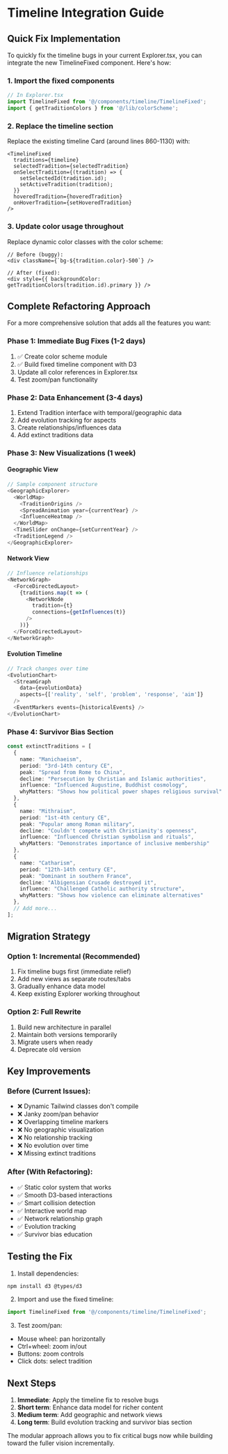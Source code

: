# Timeline Integration Guide

## Quick Fix Implementation

To quickly fix the timeline bugs in your current Explorer.tsx, you can integrate the new TimelineFixed component. Here's how:

### 1. Import the fixed components

```typescript
// In Explorer.tsx
import TimelineFixed from '@/components/timeline/TimelineFixed';
import { getTraditionColors } from '@/lib/colorScheme';
```

### 2. Replace the timeline section

Replace the existing timeline Card (around lines 860-1130) with:

```tsx
<TimelineFixed
  traditions={timeline}
  selectedTradition={selectedTradition}
  onSelectTradition={(tradition) => {
    setSelectedId(tradition.id);
    setActiveTradition(tradition);
  }}
  hoveredTradition={hoveredTradition}
  onHoverTradition={setHoveredTradition}
/>
```

### 3. Update color usage throughout

Replace dynamic color classes with the color scheme:

```tsx
// Before (buggy):
<div className={`bg-${tradition.color}-500`} />

// After (fixed):
<div style={{ backgroundColor: getTraditionColors(tradition.id).primary }} />
```

## Complete Refactoring Approach

For a more comprehensive solution that adds all the features you want:

### Phase 1: Immediate Bug Fixes (1-2 days)
1. ✅ Create color scheme module
2. ✅ Build fixed timeline component with D3
3. Update all color references in Explorer.tsx
4. Test zoom/pan functionality

### Phase 2: Data Enhancement (3-4 days)
1. Extend Tradition interface with temporal/geographic data
2. Add evolution tracking for aspects
3. Create relationships/influences data
4. Add extinct traditions data

### Phase 3: New Visualizations (1 week)

#### Geographic View
```typescript
// Sample component structure
<GeographicExplorer>
  <WorldMap>
    <TraditionOrigins />
    <SpreadAnimation year={currentYear} />
    <InfluenceHeatmap />
  </WorldMap>
  <TimeSlider onChange={setCurrentYear} />
  <TraditionLegend />
</GeographicExplorer>
```

#### Network View
```typescript
// Influence relationships
<NetworkGraph>
  <ForceDirectedLayout>
    {traditions.map(t => (
      <NetworkNode 
        tradition={t}
        connections={getInfluences(t)}
      />
    ))}
  </ForceDirectedLayout>
</NetworkGraph>
```

#### Evolution Timeline
```typescript
// Track changes over time
<EvolutionChart>
  <StreamGraph 
    data={evolutionData}
    aspects={['reality', 'self', 'problem', 'response', 'aim']}
  />
  <EventMarkers events={historicalEvents} />
</EvolutionChart>
```

### Phase 4: Survivor Bias Section

```typescript
const extinctTraditions = [
  {
    name: "Manichaeism",
    period: "3rd-14th century CE",
    peak: "Spread from Rome to China",
    decline: "Persecution by Christian and Islamic authorities",
    influence: "Influenced Augustine, Buddhist cosmology",
    whyMatters: "Shows how political power shapes religious survival"
  },
  {
    name: "Mithraism", 
    period: "1st-4th century CE",
    peak: "Popular among Roman military",
    decline: "Couldn't compete with Christianity's openness",
    influence: "Influenced Christian symbolism and rituals",
    whyMatters: "Demonstrates importance of inclusive membership"
  },
  {
    name: "Catharism",
    period: "12th-14th century CE", 
    peak: "Dominant in southern France",
    decline: "Albigensian Crusade destroyed it",
    influence: "Challenged Catholic authority structure",
    whyMatters: "Shows how violence can eliminate alternatives"
  },
  // Add more...
];
```

## Migration Strategy

### Option 1: Incremental (Recommended)
1. Fix timeline bugs first (immediate relief)
2. Add new views as separate routes/tabs
3. Gradually enhance data model
4. Keep existing Explorer working throughout

### Option 2: Full Rewrite
1. Build new architecture in parallel
2. Maintain both versions temporarily
3. Migrate users when ready
4. Deprecate old version

## Key Improvements

### Before (Current Issues):
- ❌ Dynamic Tailwind classes don't compile
- ❌ Janky zoom/pan behavior
- ❌ Overlapping timeline markers
- ❌ No geographic visualization
- ❌ No relationship tracking
- ❌ No evolution over time
- ❌ Missing extinct traditions

### After (With Refactoring):
- ✅ Static color system that works
- ✅ Smooth D3-based interactions
- ✅ Smart collision detection
- ✅ Interactive world map
- ✅ Network relationship graph
- ✅ Evolution tracking
- ✅ Survivor bias education

## Testing the Fix

1. Install dependencies:
```bash
npm install d3 @types/d3
```

2. Import and use the fixed timeline:
```typescript
import TimelineFixed from '@/components/timeline/TimelineFixed';
```

3. Test zoom/pan:
- Mouse wheel: pan horizontally
- Ctrl+wheel: zoom in/out
- Buttons: zoom controls
- Click dots: select tradition

## Next Steps

1. **Immediate**: Apply the timeline fix to resolve bugs
2. **Short term**: Enhance data model for richer content
3. **Medium term**: Add geographic and network views
4. **Long term**: Build evolution tracking and survivor bias section

The modular approach allows you to fix critical bugs now while building toward the fuller vision incrementally.